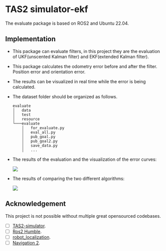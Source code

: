# TAS2 simulator-ekf
The evaluate package is based on ROS2 and Ubuntu 22.04. 

## Implementation
- This package can evaluate filters, in this project they are the evaluation of UKF(unscented Kalman filter) and EKF(extended Kalman filter).
- This package calculates the odometry error before and after the filter. Position error and orientation error.
- The results can be visualized in real time while the error is being calculated.
- The dataset folder should be organized as follows.
    
  ```
  evaluate
  │   data
  │   test    
  │   resource
  └───evaluate
      │   for_evaluate.py
      │   eval_all.py
      │   pub_goal.py
      │   pub_goal2.py
      │   save_data.py
      │   ...

  ```


- The results of the evaluation and the visualization of the error curves:

  ![](./../image/eval1.gif)

- The results of comparing the two different algorithms:

  ![](./../image/eval2.gif)


## Acknowledgement
This project is not possible without multiple great opensourced codebases.
- [ ] [TAS2-simulator](https://gitlab.lrz.de/tas_2223/tas2-simulator).
- [ ] [Ros2 Humble](https://docs.ros.org/en/humble/index.html).
- [ ] [robot_localization]( https://github.com/cra-ros-pkg/robot_localization).
- [ ] [Navigation 2](https://navigation.ros.org/).